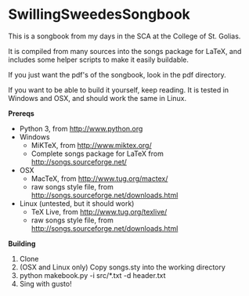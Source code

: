 # SwillingSweedesSongbook

This is a songbook from my days in the SCA at the College of St. Golias.

It is compiled from many sources into the songs package for LaTeX, and includes some helper scripts to make it easily buildable.

If you just want the pdf's of the songbook, look in the pdf directory.

If you want to be able to build it yourself, keep reading. It is tested in Windows and OSX, and should work the same in Linux.

**Prereqs**

* Python 3, from http://www.python.org
* Windows
   * MiKTeX, from http://www.miktex.org/
   * Complete songs package for LaTeX from http://songs.sourceforge.net/
* OSX
   * MacTeX, from http://www.tug.org/mactex/
   * raw songs style file, from http://songs.sourceforge.net/downloads.html
* Linux (untested, but it should work)
   * TeX Live, from http://www.tug.org/texlive/
   * raw songs style file, from http://songs.sourceforge.net/downloads.html

**Building**

1. Clone
2. (OSX and Linux only) Copy songs.sty into the working directory
3. python makebook.py -i src/*.txt -d header.txt
4. Sing with gusto!
